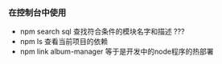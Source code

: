 
### 在控制台中使用
- npm search sql          查找符合条件的模块名字和描述 ???
- npm ls                  查看当前项目的依赖
- npm link album-manager  等于是开发中的node程序的热部署

